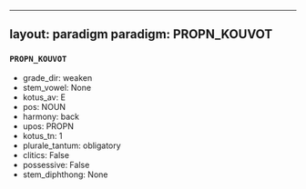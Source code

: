 
---
layout: paradigm
paradigm: PROPN_KOUVOT
---
### ` PROPN_KOUVOT `


* grade_dir: weaken
* stem_vowel: None
* kotus_av: E
* pos: NOUN
* harmony: back
* upos: PROPN
* kotus_tn: 1
* plurale_tantum: obligatory
* clitics: False
* possessive: False
* stem_diphthong: None
